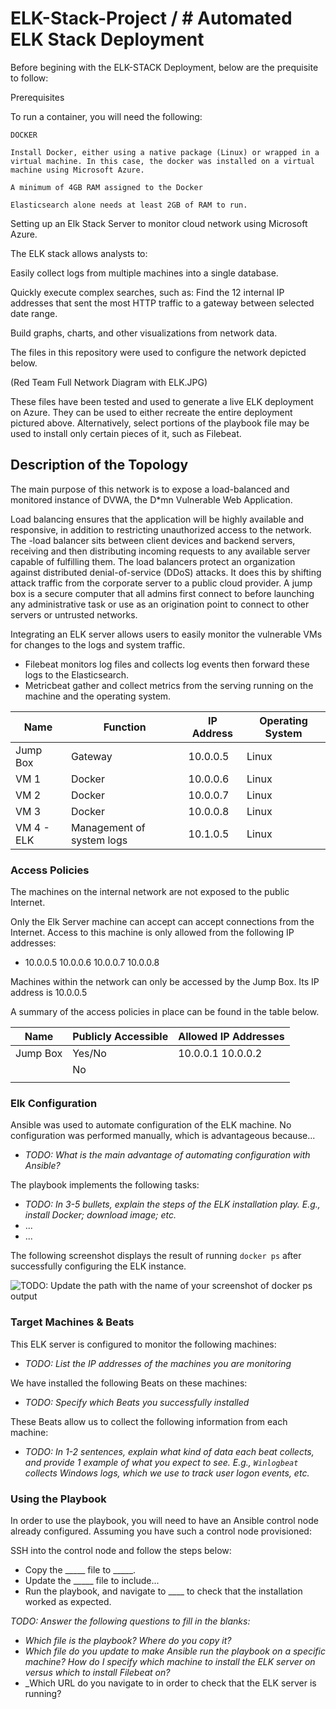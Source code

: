 # ELK-Stack-Project / # Automated ELK Stack Deployment

Before begining with the ELK-STACK Deployment, below are the prequisite to follow:

Prerequisites

To run a container, you will need the following:

    DOCKER

    Install Docker, either using a native package (Linux) or wrapped in a virtual machine. In this case, the docker was installed on a virtual machine using Microsoft Azure.

    A minimum of 4GB RAM assigned to the Docker

    Elasticsearch alone needs at least 2GB of RAM to run.


Setting up an Elk Stack Server to monitor cloud network using Microsoft Azure.

The ELK stack allows analysts to:

Easily collect logs from multiple machines into a single database.

Quickly execute complex searches, such as: Find the 12 internal IP addresses that sent the most HTTP traffic to a gateway between selected date range.

Build graphs, charts, and other visualizations from network data.


The files in this repository were used to configure the network depicted below.

(Red Team Full Network Diagram with ELK.JPG)

These files have been tested and used to generate a live ELK deployment on Azure. They can be used to either recreate the entire deployment pictured above. Alternatively, select portions of the playbook file may be used to install only certain pieces of it, such as Filebeat.

##  Description of the Topology

The main purpose of this network is to expose a load-balanced and monitored instance of DVWA, the D*mn Vulnerable Web Application.

Load balancing ensures that the application will be highly available and responsive, in addition to restricting unauthorized access to the network.
The -load balancer sits between client devices and backend servers, receiving and then distributing incoming requests to any available server capable of fulfilling them.
The load balancers protect an organization against distributed denial-of-service (DDoS) attacks. It does this by shifting attack traffic from the corporate server to a public cloud provider. A jump box is a secure computer that all admins first connect to before launching any administrative task or use as an origination point to connect to other servers or untrusted networks.

Integrating an ELK server allows users to easily monitor the vulnerable VMs for changes to the logs and system traffic.
- Filebeat monitors log files and collects log events then forward these logs to the Elasticsearch.
- Metricbeat gather and collect metrics from the serving running on the machine and the operating system.


| Name          | Function                   | IP Address | Operating System |
|---------------|--------------------------- |------------|------------------|
| Jump Box      | Gateway                    | 10.0.0.5   | Linux            |
| VM 1          | Docker                     | 10.0.0.6   | Linux            |
| VM 2          | Docker                     | 10.0.0.7   | Linux            |
| VM 3          | Docker                     | 10.0.0.8   | Linux            |
| VM 4 - ELK    |Management of system logs   | 10.1.0.5   | Linux            |


### Access Policies

The machines on the internal network are not exposed to the public Internet. 

Only the Elk Server machine can accept  can accept connections from the Internet. Access to this machine is only allowed from the following IP addresses:
- 10.0.0.5
  10.0.0.6
  10.0.0.7
  10.0.0.8

Machines within the network can only be accessed by the Jump Box. Its IP address is 10.0.0.5


A summary of the access policies in place can be found in the table below.

| Name     | Publicly Accessible | Allowed IP Addresses |
|----------|---------------------|----------------------|
| Jump Box | Yes/No              | 10.0.0.1 10.0.0.2    |
|          | No                    |                    |
|          |                     |                      |



### Elk Configuration

Ansible was used to automate configuration of the ELK machine. No configuration was performed manually, which is advantageous because...
- _TODO: What is the main advantage of automating configuration with Ansible?_

The playbook implements the following tasks:
- _TODO: In 3-5 bullets, explain the steps of the ELK installation play. E.g., install Docker; download image; etc._
- ...
- ...

The following screenshot displays the result of running `docker ps` after successfully configuring the ELK instance.

![TODO: Update the path with the name of your screenshot of docker ps output](Images/docker_ps_output.png)

### Target Machines & Beats
This ELK server is configured to monitor the following machines:
- _TODO: List the IP addresses of the machines you are monitoring_

We have installed the following Beats on these machines:
- _TODO: Specify which Beats you successfully installed_

These Beats allow us to collect the following information from each machine:
- _TODO: In 1-2 sentences, explain what kind of data each beat collects, and provide 1 example of what you expect to see. E.g., `Winlogbeat` collects Windows logs, which we use to track user logon events, etc._

### Using the Playbook
In order to use the playbook, you will need to have an Ansible control node already configured. Assuming you have such a control node provisioned: 

SSH into the control node and follow the steps below:
- Copy the _____ file to _____.
- Update the _____ file to include...
- Run the playbook, and navigate to ____ to check that the installation worked as expected.

_TODO: Answer the following questions to fill in the blanks:_
- _Which file is the playbook? Where do you copy it?_
- _Which file do you update to make Ansible run the playbook on a specific machine? How do I specify which machine to install the ELK server on versus which to install Filebeat on?_
- _Which URL do you navigate to in order to check that the ELK server is running?

